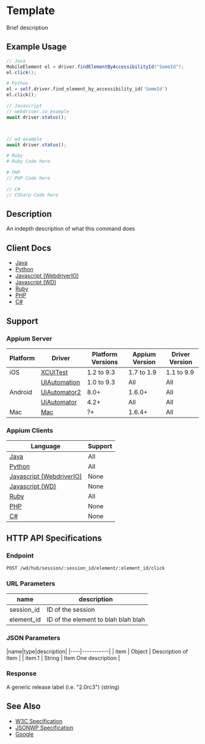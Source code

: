 # Template

Brief description
## Example Usage

```java
// Java
MobileElement el = driver.findElementByAccessibilityId("SomeId");
el.click();

```

```python
# Python
el = self.driver.find_element_by_accessibility_id('SomeId')
el.click();

```

```javascript
// Javascript
// webdriver.io example
await driver.status();



// wd example
await driver.status();

```

```ruby
# Ruby
# Ruby Code here

```

```php
# PHP
// PHP Code here

```

```csharp
// C#
// CSharp Code here

```


## Description

An indepth description of what this command does


## Client Docs

 * [Java](https://seleniumhq.github.io/selenium/docs/api/java/org/openqa/selenium/WebElement.html#click--) 
 * [Python](https://github.com/appium/python-client) 
 * [Javascript (WebdriverIO)](http://webdriver.io/index.html) 
 * [Javascript (WD)](https://github.com/admc/wd/releases) 
 * [Ruby](https://github.com/appium/ruby_lib/releases/latest) 
 * [PHP](https://github.com/appium/php-client/releases/latest-) 
 * [C#](https://github.com/appium/appium) 

## Support

### Appium Server

|Platform|Driver|Platform Versions|Appium Version|Driver Version|
|--------|----------------|------|--------------|--------------|
| iOS | [XCUITest](/docs/en/drivers/ios-xcuitest.md) | 1.2 to 9.3 | 1.7 to 1.9 | 1.1 to 9.9 |
|  | [UIAutomation](/docs/en/drivers/ios-uiautomation.md) | 1.0 to 9.3 | All | All |
| Android | [UiAutomator2](/docs/en/drivers/android-uiautomator2.md) | 8.0+ | 1.6.0+ | All |
|  | [UiAutomator](/docs/en/drivers/android-uiautomator.md) | 4.2+ | All | All |
| Mac | [Mac](/docs/en/drivers/mac.md) | ?+ | 1.6.4+ | All |

### Appium Clients 

|Language|Support|
|--------|-------|
|[Java](https://github.com/appium/java-client/releases/latest)| All |
|[Python](https://github.com/appium/python-client/releases/latest)| All |
|[Javascript (WebdriverIO)](http://webdriver.io/index.html)| None |
|[Javascript (WD)](https://github.com/admc/wd/releases/latest)| None |
|[Ruby](https://github.com/appium/ruby_lib/releases/latest)| All |
|[PHP](https://github.com/appium/php-client/releases/latest)| None |
|[C#](https://github.com/appium/appium-dotnet-driver/releases/latest)| None |

## HTTP API Specifications

### Endpoint

`POST /wd/hub/session/:session_id/element/:element_id/click`

### URL Parameters

|name|description|
|----|-----------|
|session_id|ID of the session|
|element_id|ID of the element to blah blah blah|

### JSON Parameters

|name|type|description|
|----|-----------|
| item | Object | Description of Item |
| item.1 | String | Item One description |

### Response

A generic release label (i.e. "2.0rc3") (string)

## See Also

* [W3C Specification](https://www.w3.org/TR/webdriver/#element-click)
* [JSONWP Specification](https://github.com/SeleniumHQ/selenium/wiki/JsonWireProtocol#sessionsessionidelementidclick)
* [Google](http://www.google.com)
